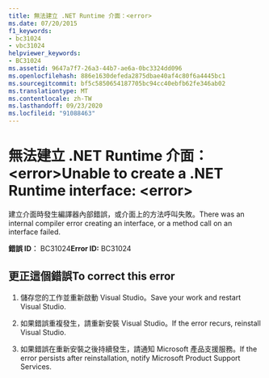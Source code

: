 ```yaml
---
title: 無法建立 .NET Runtime 介面：<error>
ms.date: 07/20/2015
f1_keywords:
- bc31024
- vbc31024
helpviewer_keywords:
- BC31024
ms.assetid: 9647a7f7-26a3-44b7-ae6a-0bc3324dd096
ms.openlocfilehash: 886e1630defeda2875dbae40af4c80f6a4445bc1
ms.sourcegitcommit: bf5c5850654187705bc94cc40ebfb62fe346ab02
ms.translationtype: MT
ms.contentlocale: zh-TW
ms.lasthandoff: 09/23/2020
ms.locfileid: "91088463"
---
```

# <a name="unable-to-create-a-net-runtime-interface-error"></a><span data-ttu-id="a4efd-102">無法建立 .NET Runtime 介面：\<error></span><span class="sxs-lookup"><span data-stu-id="a4efd-102">Unable to create a .NET Runtime interface: \<error></span></span>

<span data-ttu-id="a4efd-103">建立介面時發生編譯器內部錯誤，或介面上的方法呼叫失敗。</span><span class="sxs-lookup"><span data-stu-id="a4efd-103">There was an internal compiler error creating an interface, or a method call on an interface failed.</span></span>  
  
 <span data-ttu-id="a4efd-104">**錯誤 ID︰** BC31024</span><span class="sxs-lookup"><span data-stu-id="a4efd-104">**Error ID:** BC31024</span></span>  
  
## <a name="to-correct-this-error"></a><span data-ttu-id="a4efd-105">更正這個錯誤</span><span class="sxs-lookup"><span data-stu-id="a4efd-105">To correct this error</span></span>  
  
1. <span data-ttu-id="a4efd-106">儲存您的工作並重新啟動 Visual Studio。</span><span class="sxs-lookup"><span data-stu-id="a4efd-106">Save your work and restart Visual Studio.</span></span>  
  
2. <span data-ttu-id="a4efd-107">如果錯誤重複發生，請重新安裝 Visual Studio。</span><span class="sxs-lookup"><span data-stu-id="a4efd-107">If the error recurs, reinstall Visual Studio.</span></span>  
  
3. <span data-ttu-id="a4efd-108">如果錯誤在重新安裝之後持續發生，請通知 Microsoft 產品支援服務。</span><span class="sxs-lookup"><span data-stu-id="a4efd-108">If the error persists after reinstallation, notify Microsoft Product Support Services.</span></span>  
